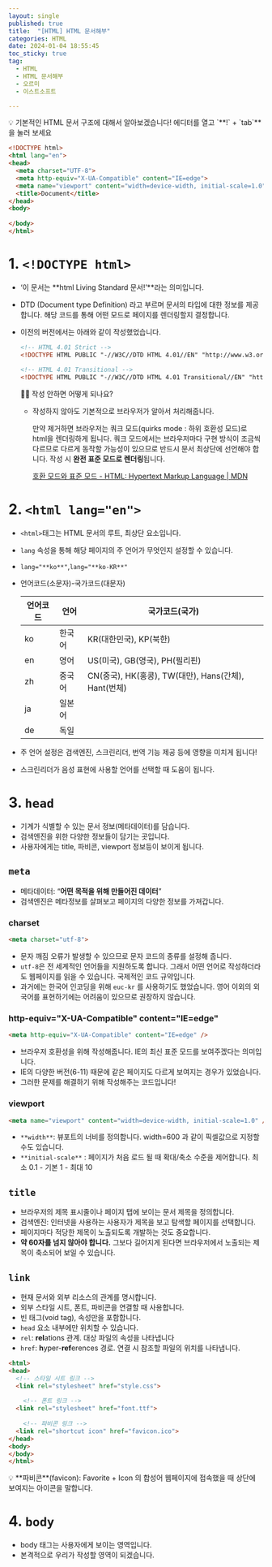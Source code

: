 ```yaml
---
layout: single
published: true
title:  "[HTML] HTML 문서해부"
categories: HTML
date: 2024-01-04 18:55:45
toc_sticky: true
tag:   
  - HTML
  - HTML 문서해부
  - 오르미
  - 이스트소프트

---
```

<div>
💡 기본적인 HTML 문서 구조에 대해서 알아보겠습니다!
에디터를 열고 `**!` + `tab`** 을 눌러 보세요
</div>

```html
<!DOCTYPE html>
<html lang="en">
<head>
  <meta charset="UTF-8">
  <meta http-equiv="X-UA-Compatible" content="IE=edge">
  <meta name="viewport" content="width=device-width, initial-scale=1.0">
  <title>Document</title>
</head>
<body>
  
</body>
</html>
```

# 1. `<!DOCTYPE html>`

- ‘이 문서는 **html Living Standard 문서!’**라는 의미입니다.
- DTD (Document type Definition) 라고 부르며 문서의 타입에 대한 정보를 제공합니다. 해당 코드를 통해 어떤 모드로 페이지를 렌더링할지 결정합니다.
- 이전의 버전에서는 아래와 같이 작성했었습니다.
    
    ```html
    <!-- HTML 4.01 Strict -->
    <!DOCTYPE HTML PUBLIC "-//W3C//DTD HTML 4.01//EN" "http://www.w3.org/TR/html4/strict.dtd">
     
    <!-- HTML 4.01 Transitional -->
    <!DOCTYPE HTML PUBLIC "-//W3C//DTD HTML 4.01 Transitional//EN" "http://www.w3.org/TR/html4/loose.dtd">
    ```
    
    <div>
    🙋‍♀️ 작성 안하면 어떻게 되나요?
    
    - 작성하지 않아도 기본적으로 브라우저가 알아서 처리해줍니다.
        
        만약 제거하면 브라우저는 쿼크 모드(quirks mode : 하위 호환성 모드)로 html을 렌더링하게 됩니다. 쿼크 모드에서는 브라우저마다 구현 방식이 조금씩 다르므로 다르게 동작할 가능성이 있으므로 반드시 문서 최상단에 선언해야 합니다.
        작성 시 **완전 표준 모드로 렌더링**됩니다.
        
        [호환 모드와 표준 모드 - HTML: Hypertext Markup Language | MDN](https://developer.mozilla.org/ko/docs/Web/HTML/Quirks_Mode_and_Standards_Mode)
        
    </div>
    

# 2. `<html lang="en">`

- `<html>`태그는 HTML 문서의 루트, 최상단 요소입니다.
- `lang` 속성을 통해 해당 페이지의 주 언어가 무엇인지 설정할 수 있습니다.
- `lang="**ko**"`,`lang="**ko-KR**"`
- 언어코드(소문자)-국가코드(대문자)
    
    
    | 언어코드 | 언어 | 국가코드(국가) |
    | --- | --- | --- |
    | ko | 한국어 | KR(대한민국), KP(북한) |
    | en | 영어 | US(미국), GB(영국), PH(필리핀)  |
    | zh | 중국어 | CN(중국), HK(홍콩), TW(대만), Hans(간체), Hant(번체) |
    | ja | 일본어 |  |
    | de | 독일 |  |
- 주 언어 설정은 검색엔진, 스크린리더, 번역 기능 제공 등에 영향을 미치게 됩니다!
- 스크린리더가 음성 표현에 사용할 언어를 선택할 때 도움이 됩니다.

# 3. `head`

- 기계가 식별할 수 있는 문서 정보(메타데이터)를 담습니다.
- 검색엔진을 위한 다양한 정보들이 담기는 곳입니다.
- 사용자에게는 title, 파비콘, viewport 정보등이 보이게 됩니다.

## `meta`

- 메타데이터: “**어떤 목적을 위해 만들어진 데이터**”
- 검색엔진은 메타정보를 살펴보고 페이지의 다양한 정보를 가져갑니다.

### charset

```html
<meta charset="utf-8">
```

- 문자 깨짐 오류가 발생할 수 있으므로 문자 코드의 종류를 설정해 줍니다.
- `utf-8`은 전 세계적인 언어들을 지원하도록 합니다. 그래서 어떤 언어로 작성하더라도 웹페이지를 읽을 수 있습니다. 국제적인 코드 규약입니다.
- 과거에는 한국어 인코딩을 위해  `euc-kr` 를 사용하기도 했었습니다. 영어 이외의 외국어를 표현하기에는 어려움이 있으므로 권장하지 않습니다.

### http-equiv="X-UA-Compatible" content="IE=edge"

```html
<meta http-equiv="X-UA-Compatible" content="IE=edge" />
```

- 브라우저 호환성을 위해 작성해줍니다. IE의 최신 표준 모드를 보여주겠다는 의미입니다.
- IE의 다양한 버전(6-11) 때문에 같은 페이지도 다르게 보여지는 경우가 있었습니다.
- 그러한 문제를 해결하기 위해 작성해주는 코드입니다!

### viewport

```html
<meta name="viewport" content="width=device-width, initial-scale=1.0" />
```

- `**width**`: 뷰포트의 너비를 정의합니다. width=600 과 같이 픽셀값으로 지정할 수도 있습니다.
- `**initial-scale**` : 페이지가 처음 로드 될 때 확대/축소 수준을 제어합니다. 최소 0.1 - 기본 1 - 최대 10

## `title`

- 브라우저의 제목 표시줄이나 페이지 탭에 보이는 문서 제목을 정의합니다.
- 검색엔진: 인터넷을 사용하는 사용자가 제목을 보고 탐색할 페이지를 선택합니다.
- 페이지마다 적당한 제목이 노출되도록 개발하는 것도 중요합니다.
- **약 60자를 넘지 않아야 합니다.** 그보다 길어지게 된다면 브라우저에서 노출되는 제목이 축소되어 보일 수 있습니다.

## `link`

- 현재 문서와 외부 리소스의 관계를 명시합니다.
- 외부 스타일 시트, 폰트, 파비콘을 연결할 때 사용합니다.
- 빈 태그(void tag), 속성만을 포함합니다.
- `head` 요소 내부에만 위치할 수 있습니다.
- `rel`:  **rel**ations 관계. 대상 파일의 속성을 나타냅니다
- `href`: **h**yper-**ref**erences 경로. 연결 시 참조할 파일의 위치를 나타냅니다.

```html
<html>
<head>
  <!-- 스타일 시트 링크 -->
  <link rel="stylesheet" href="style.css">
  
	<!-- 폰트 링크 -->
  <link rel="stylesheet" href="font.ttf">
  
	<!-- 파비콘 링크 -->
  <link rel="shortcut icon" href="favicon.ico"> 
</head>
<body>
</body>
</html>
```

<div>
💡 **파비콘**(favicon): Favorite + Icon 의 합성어
웹페이지에 접속했을 때 상단에 보여지는 아이콘을 말합니다.

</div>

# 4. `body`

- body 태그는 사용자에게 보이는 영역입니다.
- 본격적으로 우리가 작성할 영역이 되겠습니다.